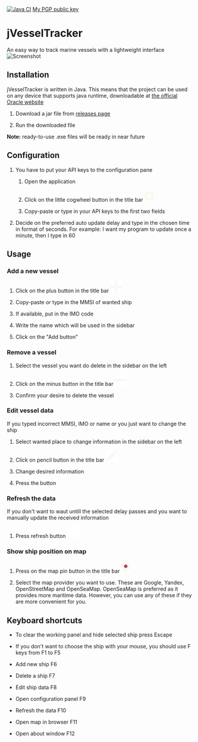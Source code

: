 [![Java CI](https://github.com/DovgaNik/jVesselTracker/actions/workflows/ant.yml/badge.svg)](https://github.com/DovgaNik/jVesselTracker/actions/workflows/ant.yml)   [My PGP public key](https://dovganik.github.io/DovgaNik/) 

# jVesselTracker

An easy way to track marine vessels with a lightweight interface
![Screenshot](/home/dovganik/Documents/Projects/jVesselTracker/docs/main.png) 

## Installation

jVesselTracker is written in Java. This means that the project can be used on any device that supports java runtime, downloadable at [the official Oracle website](https://www.java.com/en/download/manual.jsp) 

1. Download a jar file from [releases page](https://github.com/DovgaNik/jVesselTracker/releases)

2. Run the downloaded file

**Note:** ready-to-use .exe files will be ready in near future

## Configuration

1. You have to put your API keys to the configuration pane

	1. Open the application
	
	2. Click on the little cogwheel button in the title bar![gear](src/jvesseltracker/icons/settings.png) 
	
	3. Copy-paste or type in your API keys to the first two fields
	
2. Decide on the preferred auto update delay and type in the chosen time in format of seconds. For example: I want my program to update once a minute, then I type in 60

## Usage

### Add a new vessel

1. Click on the plus button in the title bar ![add](src/jvesseltracker/icons/add.png) 

2. Copy-paste or type in the MMSI of wanted ship

3. If available, put in the IMO code

4. Write the name which will be used in the sidebar

5. Click on the "Add button"

### Remove a vessel

1. Select the vessel you want do delete in the sidebar on the left

2. Click on the minus button in the title bar ![delete](src/jvesseltracker/icons/delete.png) 

3. Confirm your desire to delete the vessel

### Edit vessel data

If you typed incorrect MMSI, IMO or name or you just want to change the ship

1. Select wanted place to change information in the sidebar on the left

2. Click on pencil button in the title bar ![edit](src/jvesseltracker/icons/edit.png) 

3. Change desired information

4. Press the button

### Refresh the data

If you don't want to waut untill the selected delay passes and you want to manually update the received information

1. Press refresh button ![refresh](src/jvesseltracker/icons/refresh.png) 

### Show ship position on map

1. Press on the map pin button in the title bar![map](src/jvesseltracker/icons/map.png) 

2. Select the map provider you want to use. These are Google, Yandex, OpenStreetMap and OpenSeaMap. OpenSeaMap is preferred as it provides more maritime data. However, you can use any of these if they are more convenient for you.

## Keyboard shortcuts

* To clear the working panel and hide selected ship press Escape

* If you don't want to choose the ship with your mouse, you should use F keys from F1 to F5

* Add new ship F6

* Delete a ship F7

* Edit ship data F8

* Open configuration panel F9

* Refresh the data F10

* Open map in browser F11

* Open about window F12